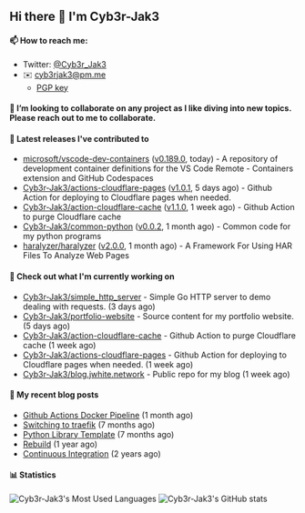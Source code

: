 ## Hi there 👋 I'm Cyb3r-Jak3

#### 📫 How to reach me:
  - Twitter: [@Cyb3r_Jak3](https://twitter.com/Cyb3r_Jak3)
  - ✉️ cyb3rjak3@pm.me
    - [PGP key](https://gist.githubusercontent.com/Cyb3r-Jak3/d1068b61b50239b171faf018a0269f67/raw/b876db002e6b0630795382c0b9134771ffa5fe3a/cyb3rjak3@pm.me.asc)


#### 👯 I’m looking to collaborate on any project as I like diving into new topics. Please reach out to me to collaborate.


#### 🔭 Latest releases I've contributed to

- [microsoft/vscode-dev-containers](https://github.com/microsoft/vscode-dev-containers) ([v0.189.0](https://github.com/microsoft/vscode-dev-containers/releases/tag/v0.189.0), today) - A repository of development container definitions for the VS Code Remote - Containers extension and GitHub Codespaces
- [Cyb3r-Jak3/actions-cloudflare-pages](https://github.com/Cyb3r-Jak3/actions-cloudflare-pages) ([v1.0.1](https://github.com/Cyb3r-Jak3/actions-cloudflare-pages/releases/tag/v1.0.1), 5 days ago) - Github Action for deploying to Cloudflare pages when needed.
- [Cyb3r-Jak3/action-cloudflare-cache](https://github.com/Cyb3r-Jak3/action-cloudflare-cache) ([v1.1.0](https://github.com/Cyb3r-Jak3/action-cloudflare-cache/releases/tag/v1.1.0), 1 week ago) - Github Action to purge Cloudflare cache
- [Cyb3r-Jak3/common-python](https://github.com/Cyb3r-Jak3/common-python) ([v0.0.2](https://github.com/Cyb3r-Jak3/common-python/releases/tag/v0.0.2), 1 month ago) - Common code for my python programs
- [haralyzer/haralyzer](https://github.com/haralyzer/haralyzer) ([v2.0.0](https://github.com/haralyzer/haralyzer/releases/tag/v2.0.0), 1 month ago) - A Framework For Using HAR Files To Analyze Web Pages

#### 👷 Check out what I'm currently working on

- [Cyb3r-Jak3/simple_http_server](https://github.com/Cyb3r-Jak3/simple_http_server) - Simple Go HTTP server to demo dealing with requests. (3 days ago)
- [Cyb3r-Jak3/portfolio-website](https://github.com/Cyb3r-Jak3/portfolio-website) - Source content for my portfolio website. (5 days ago)
- [Cyb3r-Jak3/action-cloudflare-cache](https://github.com/Cyb3r-Jak3/action-cloudflare-cache) - Github Action to purge Cloudflare cache (1 week ago)
- [Cyb3r-Jak3/actions-cloudflare-pages](https://github.com/Cyb3r-Jak3/actions-cloudflare-pages) - Github Action for deploying to Cloudflare pages when needed. (1 week ago)
- [Cyb3r-Jak3/blog.jwhite.network](https://github.com/Cyb3r-Jak3/blog.jwhite.network) - Public repo for my blog (1 week ago)

#### 📜 My recent blog posts

- [Github Actions Docker Pipeline](https://blog.jwhite.network/Github-Action-Docker/) (1 month ago)
- [Switching to traefik](https://blog.jwhite.network/Traefik/) (7 months ago)
- [Python Library Template](https://blog.jwhite.network/Python-Template/) (7 months ago)
- [Rebuild](https://blog.jwhite.network/Rebuild/) (1 year ago)
- [Continuous Integration](https://blog.jwhite.network/Continuous-Integration/) (2 years ago)


#### 📊 Statistics
![Cyb3r-Jak3's Most Used Languages](https://github-readme-stats.vercel.app/api/top-langs/?username=Cyb3r-Jak3&theme=cobalt&hide=css,html,scss)
![Cyb3r-Jak3's GitHub stats](https://github-readme-stats.vercel.app/api?username=Cyb3r-Jak3&count_private=true&show_icons=true&theme=cobalt&line_height=40)
